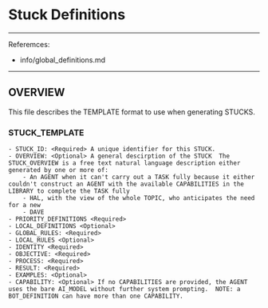 # Stuck Definitions

---
Referemces:

- info/global_definitions.md
---

##  OVERVIEW

This file describes the TEMPLATE format to use when generating STUCKS.

### STUCK_TEMPLATE

    - STUCK_ID: <Required> A unique identifier for this STUCK.
    - OVERVIEW: <Optional> A general descirption of the STUCK  The STUCK_OVERVIEW is a free text natural language description either generated by one or more of:
        - An AGENT when it can't carry out a TASK fully because it either couldn't construct an AGENT with the available CAPABILITIES in the LIBRARY to complete the TASK fully
        - HAL, with the view of the whole TOPIC, who anticipates the need for a new
        - DAVE
    - PRIORITY_DEFINITIONS <Required>
    - LOCAL_DEFINITIONS <Optional>
    - GLOBAL_RULES: <Required>
    - LOCAL_RULES <Optional>
    - IDENTITY <Required>
    - OBJECTIVE: <Required>
    - PROCESS: <Required>
    - RESULT: <Required>
    - EXAMPLES: <Optional>
    - CAPABILITY: <Optional> If no CAPABILITIES are provided, the AGENT uses the bare AI_MODEL without further system prompting.  NOTE: a BOT_DEFINITION can have more than one CAPABILITY.